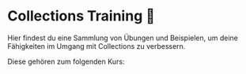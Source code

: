 # Collections Training 💪

Hier findest du eine Sammlung von Übungen und Beispielen, 
um deine Fähigkeiten im Umgang mit Collections zu verbessern.

Diese gehören zum folgenden Kurs:
